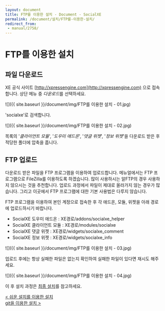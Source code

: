 ```yaml
---
layout: document
title: FTP를 이용한 설치 - Document - SocialXE
permalink: /document/설치/FTP를-이용한-설치/
redirect_from:
 - manual/2758/
---
```

# FTP를 이용한 설치

<div id="toc-container"></div>
<script>
$(document).ready(function($){
	$('.content').toc();
})
</script>


## 파일 다운로드

XE 공식 사이트 [http://xpressengine.com](http://xpressengine.com) 으로 접속합니다. 상단 메뉴 중 *다운로드*를 선택하세요.

![]({{ site.baseurl }}/document/img/FTP를 이용한 설치 - 01.jpg)

'socialxe'로 검색합니다.

![]({{ site.baseurl }}/document/img/FTP를 이용한 설치 - 02.jpg)

목록의 '*클라이언트 모듈*', '*도우미 애드온*', '*댓글 위젯*', '*정보 위젯*'을 다운로드 받은 후 적당한 폴더에 압축을 풉니다.

## FTP 업로드

다운로드 받은 파일을 FTP 프로그램을 이용하여 업로드합니다. 메뉴얼에서는 FTP 프로그램으로 FileZilla를 이용하도록 하겠습니다. 많이 사용하시는 알FTP의 경우 사용하지 않으시는 것을 추천합니다. 업로드 과정에서 파일이 제대로 올라가지 않는 경우가 많습니다. 그리고 이곳에서 FTP 프로그램에 대한 기본 사용법은 다루지 않습니다.

FTP 프로그램을 이용하여 본인 계정으로 접속한 후 각 애드온, 모듈, 위젯을 아래 경로에 업로드하시기 바랍니다.

- SocialXE 도우미 애드온 : XE경로/addons/socialxe_helper
- SocialXE 클라이언트 모듈 : XE경로/modules/socialxe
- SocialXE 댓글 위젯 : XE경로/widgets/socialxe_comment
- SocialXE 정보 위젯 : XE경로/widgets/socialxe_info

![]({{ site.baseurl }}/document/img/FTP를 이용한 설치 - 03.jpg)

업로드 후에는 항상 실패한 파일은 없는지 확인하여 실패한 파일이 있다면 재시도 해주세요.

![]({{ site.baseurl }}/document/img/FTP를 이용한 설치 - 04.jpg)

이 후 설치 과정은 [최종 설치](../최종-설치/)를 참고하세요.

<div class="pull-left">
	<a class="btn btn-default" href="../쉬운-설치를-이용한-설치/">< 쉬운 설치를 이용한 설치</a>
</div>

<div class="pull-right">
	<a class="btn btn-default" href="../git을-이용한-설치/">git을 이용한 설치 ></a>
</div>

<script>
	set_pills('toc_3-2');
</script>